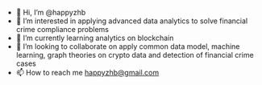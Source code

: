 - 👋 Hi, I’m @happyzhb
- 👀 I’m interested in applying advanced data analytics to solve financial crime compliance problems
- 🌱 I’m currently learning analytics on blockchain
- 💞️ I’m looking to collaborate on apply common data model, machine learning, graph theories on crypto data and detection of financial crime cases
- 📫 How to reach me happyzhb@gmail.com

<!---
happyzhb/happyzhb is a ✨ special ✨ repository because its `README.md` (this file) appears on your GitHub profile.
You can click the Preview link to take a look at your changes.
--->
